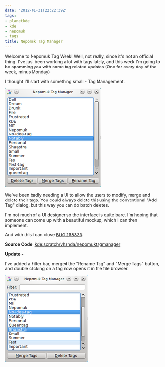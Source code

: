 ```yaml
---
date: "2012-01-31T22:22:39Z"
tags:
- planetkde
- kde
- nepomuk
- tags
title: Nepomuk Tag Manager
---
```


Welcome to Nepomuk Tag Week! Well, not really, since it's not an
official thing. I've just been working a lot with tags lately, and this
week I'm going to be spamming you with some tag related updates (One for
every day of the week, minus Monday)

I thought I'll start with something small - Tag Management.

![Sweet and simple][]

We've been badly needing a UI to allow the users to modify, merge and
delete their tags. You could always delete this using the conventional
"Add Tag" dialog, but this way you can do batch deletes.

I'm not much of a UI designer so the interface is quite bare. I'm hoping
that someone can come up with a beautiful mockup, which I can then
implement.

And with this I can close [BUG 258323][].

**Source Code:** [kde:scratch/vhanda/nepomuktagmanager][]

**Update -**

I've added a Filter bar, merged the "Rename Tag" and "Merge Tags"
button, and double clicking on a tag now opens it in the file browser.

![Version 2][]

  [Sweet and simple]: /blog/images/2012/01/31/nepomuk-tag-manager.png
  [BUG 258323]: https://bugs.kde.org/show_bug.cgi?id=258323
  [kde:scratch/vhanda/nepomuktagmanager]: http://quickgit.kde.org/?p=scratch%2Fvhanda%2Fnepomuktagmanager.git&a=summary
  [Version 2]: /blog/images/2012/01/31/nepomuk-tag-manager2.png





